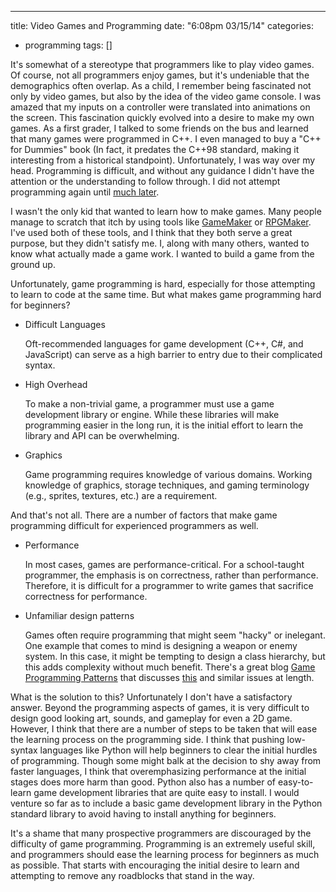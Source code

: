 ---
title: Video Games and Programming
date: "6:08pm 03/15/14"
categories:
  - programming
tags: []

It's somewhat of a stereotype that programmers like to play video games. Of
course, not all programmers enjoy games, but it's undeniable that the
demographics often overlap. As a child, I remember being fascinated not only by
video games, but also by the idea of the video game console. I was amazed that
my inputs on a controller were translated into animations on the screen. This
fascination quickly evolved into a desire to make my own games. As a first
grader, I talked to some friends on the bus and learned that many games were
programmed in C++. I even managed to buy a "C++ for Dummies" book (In fact, it
predates the C++98 standard, making it interesting from a historical
standpoint). Unfortunately, I was way over my head. Programming is difficult,
and without any guidance I didn't have the attention or the understanding to
follow through. I did not attempt programming again until
[much later][Learning to Program].

I wasn't the only kid that wanted to learn how to make games. Many people manage
to scratch that itch by using tools like [GameMaker] or [RPGMaker]. I've used
both of these tools, and I think that they both serve a great purpose, but they
didn't satisfy me. I, along with many others, wanted to know what actually made
a game work. I wanted to build a game from the ground up.

Unfortunately, game programming is hard, especially for those attempting to
learn to code at the same time. But what makes game programming hard for
beginners?

* Difficult Languages

    Oft-recommended languages for game development (C++, C#, and JavaScript) can
serve as a high barrier to entry due to their complicated syntax.

* High Overhead

    To make a non-trivial game, a programmer must use a game development library
or engine. While these libraries will make programming easier in the long run,
it is the initial effort to learn the library and API can be overwhelming.

* Graphics

    Game programming requires knowledge of various domains. Working knowledge of
graphics, storage techniques, and gaming terminology (e.g., sprites, textures,
etc.) are a requirement.

And that's not all. There are a number of factors that make game programming
difficult for experienced programmers as well.

* Performance

    In most cases, games are performance-critical. For a school-taught
programmer, the emphasis is on correctness, rather than performance. Therefore,
it is difficult for a programmer to write games that sacrifice correctness for
performance.

* Unfamiliar design patterns

    Games often require programming that might seem "hacky" or inelegant. One
example that comes to mind is designing a weapon or enemy system. In this case,
it might be tempting to design a class hierarchy, but this adds complexity
without much benefit. There's a great blog [Game Programming Patterns] that
discusses [this][Prototype Pattern] and similar issues at length.

What is the solution to this? Unfortunately I don't have a satisfactory answer.
Beyond the programming aspects of games, it is very difficult to design good
looking art, sounds, and gameplay for even a 2D game. However, I think that
there are a number of steps to be taken that will ease the learning process on
the programming side. I think that pushing low-syntax languages like Python will
help beginners to clear the initial hurdles of programming. Though some might
balk at the decision to shy away from faster languages, I think that
overemphasizing performance at the initial stages does more harm than good.
Python also has a number of easy-to-learn game development libraries that are
quite easy to install. I would venture so far as to include a basic game
development library in the Python standard library to avoid having to install
anything for beginners.

It's a shame that many prospective programmers are discouraged by the difficulty
of game programming. Programming is an extremely useful skill, and programmers
should ease the learning process for beginners as much as possible. That starts
with encouraging the initial desire to learn and attempting to remove any
roadblocks that stand in the way.

[Learning to Program]: http://www.acrussell.com/blog/2013/12/11/in-defense-of-ti-basic
[GameMaker]: http://www.yoyogames.com/studio
[RPGMaker]: http://www.rpgmakerweb.com/
[Game Programming Patterns]: http://gameprogrammingpatterns.com/
[Prototype Pattern]: http://gameprogrammingpatterns.com/prototype.html

